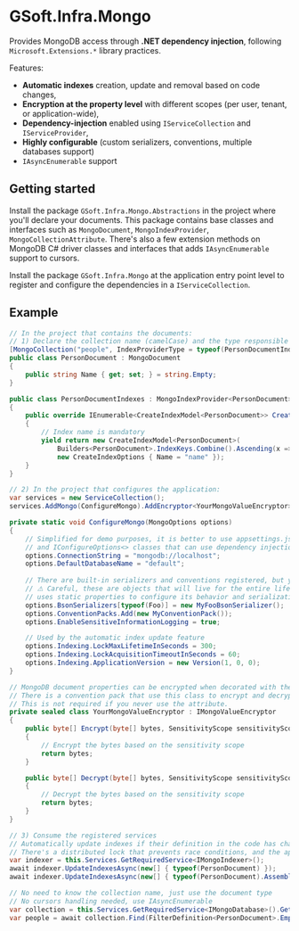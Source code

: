 # GSoft.Infra.Mongo

Provides MongoDB access through **.NET dependency injection**, following `Microsoft.Extensions.*` library practices.

Features:
* **Automatic indexes** creation, update and removal based on code changes,
* **Encryption at the property level** with different scopes (per user, tenant, or application-wide),
* **Dependency-injection** enabled using `IServiceCollection` and `IServiceProvider`,
* **Highly configurable** (custom serializers, conventions, multiple databases support)
* `IAsyncEnumerable` support


## Getting started

Install the package `GSoft.Infra.Mongo.Abstractions` in the project where you'll declare your documents.
This package contains base classes and interfaces such as `MongoDocument`, `MongoIndexProvider`, `MongoCollectionAttribute`.
There's also a few extension methods on MongoDB C# driver classes and interfaces that adds `IAsyncEnumerable` support to cursors.

Install the package `GSoft.Infra.Mongo` at the application entry point level to register and configure the dependencies in a `IServiceCollection`.


## Example

```csharp
// In the project that contains the documents:
// 1) Declare the collection name (camelCase) and the type responsible for providing indexes (optional)
[MongoCollection("people", IndexProviderType = typeof(PersonDocumentIndexes))]
public class PersonDocument : MongoDocument
{
    public string Name { get; set; } = string.Empty;
}

public class PersonDocumentIndexes : MongoIndexProvider<PersonDocument>
{
    public override IEnumerable<CreateIndexModel<PersonDocument>> CreateIndexModels()
    {
        // Index name is mandatory
        yield return new CreateIndexModel<PersonDocument>(
            Builders<PersonDocument>.IndexKeys.Combine().Ascending(x => x.Name),
            new CreateIndexOptions { Name = "name" });
    }
}

// 2) In the project that configures the application:
var services = new ServiceCollection();
services.AddMongo(ConfigureMongo).AddEncryptor<YourMongoValueEncryptor>();

private static void ConfigureMongo(MongoOptions options)
{
    // Simplified for demo purposes, it is better to use appsettings.json, secret vaults
    // and IConfigureOptions<> classes that can use dependency injection to access other options or dependencies
    options.ConnectionString = "mongodb://localhost";
    options.DefaultDatabaseName = "default";
    
    // There are built-in serializers and conventions registered, but you can remove or override them
    // ⚠ Careful, these are objects that will live for the entire lifetime of the application (singleton) as MongoDB C# driver
    // uses static properties to configure its behavior and serialization
    options.BsonSerializers[typeof(Foo)] = new MyFooBsonSerializer();
    options.ConventionPacks.Add(new MyConventionPack());
    options.EnableSensitiveInformationLogging = true;

    // Used by the automatic index update feature
    options.Indexing.LockMaxLifetimeInSeconds = 300;
    options.Indexing.LockAcquisitionTimeoutInSeconds = 60;
    options.Indexing.ApplicationVersion = new Version(1, 0, 0);
}

// MongoDB document properties can be encrypted when decorated with the [SensitiveInformation(scope)] attribute
// There is a convention pack that use this class to encrypt and decrypt values using a custom BsonSerializer.
// This is not required if you never use the attribute.
private sealed class YourMongoValueEncryptor : IMongoValueEncryptor
{
    public byte[] Encrypt(byte[] bytes, SensitivityScope sensitivityScope)
    {
        // Encrypt the bytes based on the sensitivity scope
        return bytes;
    }

    public byte[] Decrypt(byte[] bytes, SensitivityScope sensitivityScope)
    {
        // Decrypt the bytes based on the sensitivity scope
        return bytes;
    }
}

// 3) Consume the registered services
// Automatically update indexes if their definition in the code has changed - a cryptographic hash is used to detect changes.
// There's a distributed lock that prevents race conditions, and the application version is used to deal with deployements rollbacks.
var indexer = this.Services.GetRequiredService<IMongoIndexer>();
await indexer.UpdateIndexesAsync(new[] { typeof(PersonDocument) });
await indexer.UpdateIndexesAsync(new[] { typeof(PersonDocument).Assembly }); // Assembly scanning alternative

// No need to know the collection name, just use the document type
// No cursors handling needed, use IAsyncEnumerable
var collection = this.Services.GetRequiredService<IMongoDatabase>().GetCollection<PersonDocument>();
var people = await collection.Find(FilterDefinition<PersonDocument>.Empty).ToAsyncEnumerable().ToListAsync();
```